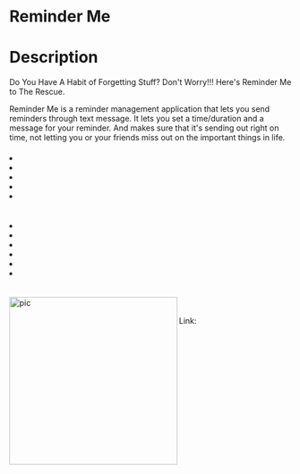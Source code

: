 # Reminder Me

# Description

Do You Have A Habit of Forgetting Stuff? Don't Worry!!!
Here's Reminder Me to The Rescue.

Reminder Me is a reminder management application
that lets you send reminders through text message.
It lets you set a time/duration and a message for your
reminder. And makes sure that it's sending out right on
time, not letting you or your friends miss out on the
important things in life.


<h4></h4>
<li></li>
<li></li>
<li></li>
<li></li>
<li></li>
<br />
<h4></h4>
<li></li>
<li></li>
<li></li>
<li></li>
<li></li>
<li></li>

<br />
<br />
<img src="https://www.quickanddirtytips.com/sites/default/files/images/11666/types-of-reminders.png" alt="pic" width="300" align="left">
<br />
<br />
Link:
